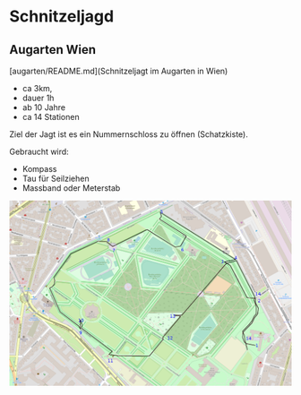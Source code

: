 # Schnitzeljagd
## Augarten Wien
[augarten/README.md](Schnitzeljagt im Augarten in Wien)

* ca 3km, 
* dauer 1h
* ab 10 Jahre
* ca 14 Stationen

Ziel der Jagt ist es ein Nummernschloss zu öffnen (Schatzkiste).

Gebraucht wird:
* Kompass
* Tau für Seilziehen
* Massband oder Meterstab 

![augarten/README.md](augarten/map.png "Augarten")

